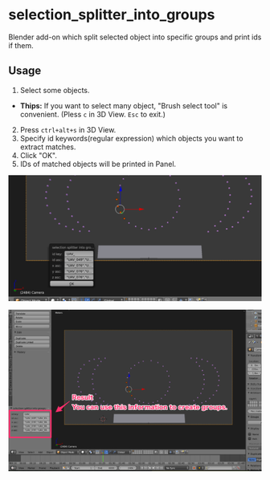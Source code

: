 # selection_splitter_into_groups

Blender add-on which split selected object into specific groups and print ids if them.

## Usage

1. Select some objects.
  - **Thips:** If you want to select many object, "Brush select tool" is convenient. (Pless `c` in 3D View. `Esc` to exit.)
2. Press `ctrl+alt+s` in 3D View.
3. Specify id keywords(regular expression) which objects you want to extract matches.
4. Click "OK".
5. IDs of matched objects will be printed in Panel.

![call.png](https://github.com/Drunkar/blender_selection_splitter_into_groups/blob/images/call.png?raw=true)

![result.png](https://github.com/Drunkar/blender_selection_splitter_into_groups/blob/images/result.png?raw=true)
